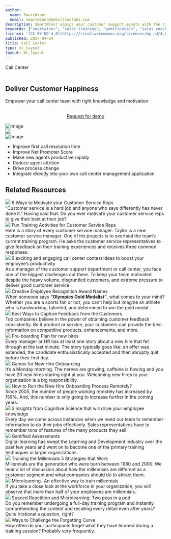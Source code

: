 ```yaml
---
author:
  name: SmartWinnr
  email: smartwinnr@mobillionlabs.com
description: SmartWinnr equips your customer support agents with the right knowledge and motivation so they deliver excellent support to your customers consistently.
keywords: ["smartwinnr", "sales training", "gamification", "sales coaching", "sales performance", "sales enablement", "solutions", "new product launch", "new offer launch", "new service launch", "train partners", "train distributors"]
license: '[CC BY-ND 4.0](https://creativecommons.org/licenses/by-nd/4.0)'
published: 2017-04-14
title: Call Center
type: ml_layout
layout: ml_layout
---
```


<section class="ml_blue_bg_gradient">
  <div class="row ml_no_padding_bottom_right50 ml_div_contents_in_center">
    <div class="col-lg-4 col-md-12 col-sm-12 col-xs-12">
      <div class="ml_label ml_survey_badge">Call Center</div><br>
      <h1 class="ml_body_text_white">Deliver Customer Happiness</h1>
      <div class="ml_body_text_white ml-font20 padding0">Empower your call center team with right knowledge and motivation</div></br>
      <p align="center" class="ml-padding-top ml-padding-bottom10"><a class="ml-button" align="center" href="/request-demo">Request for demo</a></p>
    </div>
    <div class="col-lg-8 col-md-12 col-sm-12 col-xs-12 padding0 ml_zindex1 ml-margin-bottom0">
      <!-- <img class="ml-image ml-margin-bottom0" alt="Image" src="https://res.cloudinary.com/smartwinnr/image/upload/f_auto,q_auto/v1581428621/website/Images/user-case-call-center_fhck06.png"/> -->
      <img class="ml-image ml-margin-bottom0" alt="Image" src="https://d2htycb3ayzv6u.cloudfront.net/Images_2020-03-23_09_45/user-case-call-center_fhck06.png"/>
    </div>
  </div>
  <img class="swoop" src="/images/swoop_mask.min.svg">
</section>

<div class="row ml-margin0 padding50 ml-background-white ml_div_contents_in_center">
  <div class="col-lg-8 col-md-12 col-sm-12 col-xs-12 text-center">
    <!-- <img class="ml-image" alt="Image" src="https://res.cloudinary.com/smartwinnr/image/upload/f_auto,q_auto/v1581426372/website/Sales%20Contest/individual-team-leaderboard-combined_heynkl.png"/> -->
    <img class="ml-image" alt="Image" src="https://d2htycb3ayzv6u.cloudfront.net/Sales%20Contest_2020-03-23_09_46/individual-team-leaderboard-combined_heynkl.png"/>
  </div>
  <div class="col-lg-4 col-md-12 col-sm-12 col-xs-12">
    <ul class="ml-margin-top30 ml_font_1 ml_ul_tick">
      <li class="ml-margin-top10">Improve first call resolution time</li>
      <li class="ml-margin-top10">Improve Net Promoter Score</li>
      <li class="ml-margin-top10">Make new agents productive rapidly</li>
      <li class="ml-margin-top10">Reduce agent attrition</li>
      <li class="ml-margin-top10">Drive process change</li>
      <li class="ml-margin-top10">Integrate directly into your own call center management application</li>
    </ul>
  </div>
</div>

<div class="row ml-margin0 padding50">
  <h2 class="text-center">Related Resources</h2>
  <div class="ml_slider_related_blogs">
    <div class="waterfall__item" onclick="location.href='https://www.smartwinnr.com/post/6-ways-to-motivate-your-customer-service-reps/';">
      <div class="card post post-summary reveal enter">
        <div class="card-header postinfo">
          <img src="/images/blog-67/67.6-ways-to-motivate-your-customer-service-reps.jpg">
          <span class="card-title ml-margin-bottom0">
            <a class="ml-margin-bottom0">6 Ways to Motivate your Customer Service Reps</a>
          </span>
        </div>
        <div class="card-content">
          <article class="article">
            “Customer service is a hard job and anyone who says differently has never done it.” Having said that: Do you ever motivate your customer service reps to give their best at their job?
          </article>
        </div>
      </div>
    </div>
    <div class="waterfall__item" onclick="location.href='https://www.smartwinnr.com/post/fun-training-activities-for-customer-service-reps/';">
      <div class="card post post-summary reveal enter">
        <div class="card-header postinfo">
          <img src="/images/blog-66/66.fun-training-activities-for-customer-service-reps.jpg">
          <span class="card-title ml-margin-bottom0">
            <a class="ml-margin-bottom0">Fun Training Activities for Customer Service Reps</a>
          </span>
        </div>
        <div class="card-content">
          <article class="article">
            Here is a story of every customer service manager: Taylor is a new customer service manager. One of his projects is to overhaul the team’s current training program. He asks the customer service representatives to give feedback on their training experiences and receives three common responses:
          </article>
        </div>
      </div>
    </div>
    <div class="waterfall__item" onclick="location.href='https://www.smartwinnr.com/post/9-exciting-and-engaging-call-center-contest-ideas-to-boost-your-employee-productivity/';">
      <div class="card post post-summary reveal enter">
        <div class="card-header postinfo">
          <img src="/images/blog-55/55.9-exciting-and-engaging-call-center-contest-ideas-to-boost-your-employee’s-productivity.jpg">
          <span class="card-title ml-margin-bottom0">
            <a class="ml-margin-bottom0">9 exciting and engaging call center contest ideas to boost your employee’s productivity</a>
          </span>
        </div>
        <div class="card-content">
          <article class="article">
            As a manager of the customer support department or call center, you face one of the biggest challenges out there. To keep your team motivated despite the heavy volume, disgruntled customers, and extreme pressure to deliver good customer service.
          </article>
        </div>
      </div>
    </div>
    <div class="waterfall__item" onclick="location.href='https://www.smartwinnr.com/post/creative-employee-recognition-award-names/';">
      <div class="card post post-summary reveal enter">
        <div class="card-header postinfo">
          <img src="/images/86.creative-employee-recognition-award-names.jpg">
          <span class="card-title ml-margin-bottom0">
            <a class="ml-margin-bottom0">Creative Employee Recognition Award Names</a>
          </span>
        </div>
        <div class="card-content">
          <article class="article">
            When someone says <b>“Olympics Gold Medalist”</b>, what comes to your mind? Whether you are a sports fan or not, you can’t help but imagine an athlete who is hardworking, talented, and determined to win the gold medal.
          </article>
        </div>
      </div>
    </div>
    <div class="waterfall__item" onclick="location.href='https://www.smartwinnr.com/post/best-ways-to-capture-feedback-from-the-customers/';">
      <div class="card post post-summary reveal enter">
        <div class="card-header postinfo">
          <img src="/images/88.best-ways-to-capture-feedback-from-the-customers.jpg">
          <span class="card-title ml-margin-bottom0">
            <a class="ml-margin-bottom0">Best Ways to Capture Feedback from the Customers</a>
          </span>
        </div>
        <div class="card-content">
          <article class="article">
            Top companies believe in the power of obtaining customer feedback consistently. Be it product or service, your customers can provide the best information on competitive products, enhancements, and more.
          </article>
        </div>
      </div>
    </div>
    <div class="waterfall__item" onclick="location.href='https://www.smartwinnr.com/post/pre-boarding-plan-for-new-hires/';">
      <div class="card post post-summary reveal enter">
        <div class="card-header postinfo">
          <img src="/images/blog-47/47.pre-boarding-plan-for-new-hires.jpg">
          <span class="card-title ml-margin-bottom0">
            <a class="ml-margin-bottom0">Pre-boarding Plan for new hires</a>
          </span>
        </div>
        <div class="card-content">
          <article class="article">
            Every manager or HR has at least one story about a new hire that fell through at the last minute. The story typically goes like: an offer was extended, the candidate enthusiastically accepted and then abruptly quit before their first day.
          </article>
        </div>
      </div>
    </div>
    <div class="waterfall__item" onclick="location.href='https://www.smartwinnr.com/post/games-for-new-hire-onboarding/';">
      <div class="card post post-summary reveal enter">
        <div class="card-header postinfo">
          <img src="/images/blog-31/31.games-for-new-hire-onboarding.png">
          <span class="card-title ml-margin-bottom0">
            <a class="ml-margin-bottom0">Games for New Hire Onboarding</a>
          </span>
        </div>
        <div class="card-content">
          <article class="article">
            It’s a Monday morning. The nerves are growing, caffeine is flowing and you have 20 new hires staring right at you. Welcoming new hires to your organization is a big responsibility.
          </article>
        </div>
      </div>
    </div>
    <div class="waterfall__item" onclick="location.href='https://www.smartwinnr.com/post/how-to-run-the-new-hire-onboarding-process-remotely/';">
      <div class="card post post-summary reveal enter">
        <div class="card-header postinfo">
          <img src="/images/78.how-to-run-the-new-hire-onboarding-process-remotely.jpg">
          <span class="card-title ml-margin-bottom0">
            <a class="ml-margin-bottom0">How to Run the New Hire Onboarding Process Remotely?</a>
          </span>
        </div>
        <div class="card-content">
          <article class="article">
            Since 2005, the number of people working remotely has increased by 159%. And, this number is only going to increase further in the coming years.
          </article>
        </div>
      </div>
    </div>
    <div class="waterfall__item" onclick="location.href='https://www.smartwinnr.com/post/2017/12/3-insights/';">
      <div class="card post post-summary reveal enter">
        <div class="card-header postinfo">
          <img src="/images/blog1.png">
          <span class="card-title ml-margin-bottom0">
            <a class="ml-margin-bottom0">3 insights from Cognitive Science that will drive your employee knowledge</a>
          </span>
        </div>
        <div class="card-content">
          <article class="article">
            Every day we come across instances when we need our team to remember information to do their jobs effectively. Sales representatives have to remember tons of features of the many products they sell.
          </article>
        </div>
      </div>
    </div>
    <div class="waterfall__item" onclick="location.href='https://www.smartwinnr.com/post/gamified-assessments/';">
      <div class="card post post-summary reveal enter">
        <div class="card-header postinfo">
          <img src="/images/blog-51/51.gamified-assessments.jpg">
          <span class="card-title ml-margin-bottom0">
            <a class="ml-margin-bottom0">Gamified Assessments</a>
          </span>
        </div>
        <div class="card-content">
          <article class="article">
            Digital learning has swept the Learning and Development industry over the past few years and went on to become one of the primary training techniques in larger organizations.
          </article>
        </div>
      </div>
    </div>
    <div class="waterfall__item" onclick="location.href='https://www.smartwinnr.com/post/2016/09/training-the-millenials/';">
      <div class="card post post-summary reveal enter">
        <div class="card-header postinfo">
          <img src="/images/blog5.png">
          <span class="card-title ml-margin-bottom0">
            <a class="ml-margin-bottom0">Training the Millennials 5 Strategies that Work</a>
          </span>
        </div>
        <div class="card-content">
          <article class="article">
            Millennials are the generation who were born between 1980 and 2000. We hear a lot of discussion about how the millennials are different as a customer segment and what companies should do to attract them.
          </article>
        </div>
      </div>
    </div>
    <div class="waterfall__item" onclick="location.href='https://www.smartwinnr.com/post/microlearning-an-effective-way-to-train-millennials/';">
      <div class="card post post-summary reveal enter">
        <div class="card-header postinfo">
          <img src="/images/24.microlearning-an-effective-way-to-train-millennials.png">
          <span class="card-title ml-margin-bottom0">
            <a class="ml-margin-bottom0">Microlearning- An effective way to train millennials</a>
          </span>
        </div>
        <div class="card-content">
          <article class="article">
            If you take a close look at the workforce in your organization, you will observe that more than half of your employees are millennials.
          </article>
        </div>
      </div>
    </div>
    <div class="waterfall__item" onclick="location.href='https://www.smartwinnr.com/post/spaced-repetition-and-microlearning-two-peas-in-a-pod/';">
      <div class="card post post-summary reveal enter">
        <div class="card-header postinfo">
          <img src="/images/blog-49/49.spaced-repetition-and-microlearning-two-peas-in-a-pod.jpg">
          <span class="card-title ml-margin-bottom0">
            <a class="ml-margin-bottom0">Spaced Repetition and Microlearning: Two peas in a pod</a>
          </span>
        </div>
        <div class="card-content">
          <article class="article">
            Do you remember undergoing a full-day training program and instantly comprehending the content and recalling every detail even after years? Quite irrational a question, right?
          </article>
        </div>
      </div>
    </div>
    <div class="waterfall__item" onclick="location.href='https://www.smartwinnr.com/post/ways-to-challenge-the-forgetting-curve/';">
      <div class="card post post-summary reveal enter">
        <div class="card-header postinfo">
          <img src="/images/26.ways-to-challenge-the-forgetting-curve.png">
          <span class="card-title ml-margin-bottom0">
            <a class="ml-margin-bottom0">Ways to Challenge the Forgetting Curve</a>
          </span>
        </div>
        <div class="card-content">
          <article class="article">
            How often do your participants forget what they have learned during a training session? Probably very frequently.
          </article>
        </div>
      </div>
    </div>
  </div>
</div>